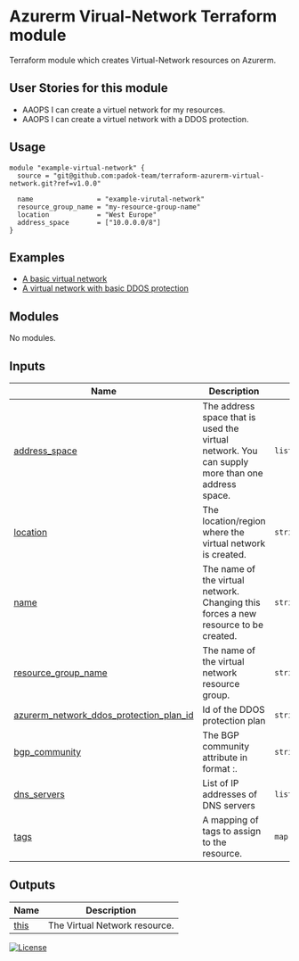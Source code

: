 # Azurerm Virual-Network Terraform module

Terraform module which creates Virtual-Network resources on Azurerm.

## User Stories for this module

- AAOPS I can create a virtuel network for my resources.
- AAOPS I can create a virtuel network with a DDOS protection.

## Usage

```hcl
module "example-virtual-network" {
  source = "git@github.com:padok-team/terraform-azurerm-virtual-network.git?ref=v1.0.0"

  name                = "example-virutal-network"
  resource_group_name = "my-resource-group-name"
  location            = "West Europe"
  address_space       = ["10.0.0.0/8"]
}
```

## Examples

- [A basic virtual network](examples/example_base/main.tf)
- [A virtual network with basic DDOS protection](examples/example_with_ddos_protection/main.tf)

<!-- BEGIN_TF_DOCS -->
## Modules

No modules.

## Inputs

| Name | Description | Type | Default | Required |
|------|-------------|------|---------|:--------:|
| <a name="input_address_space"></a> [address\_space](#input\_address\_space) | The address space that is used the virtual network. You can supply more than one address space. | `list(string)` | n/a | yes |
| <a name="input_location"></a> [location](#input\_location) | The location/region where the virtual network is created. | `string` | n/a | yes |
| <a name="input_name"></a> [name](#input\_name) | The name of the virtual network. Changing this forces a new resource to be created. | `string` | n/a | yes |
| <a name="input_resource_group_name"></a> [resource\_group\_name](#input\_resource\_group\_name) | The name of the virtual network resource group. | `string` | n/a | yes |
| <a name="input_azurerm_network_ddos_protection_plan_id"></a> [azurerm\_network\_ddos\_protection\_plan\_id](#input\_azurerm\_network\_ddos\_protection\_plan\_id) | Id of the DDOS protection plan | `string` | `""` | no |
| <a name="input_bgp_community"></a> [bgp\_community](#input\_bgp\_community) | The BGP community attribute in format <as-number>:<community-value>. | `string` | `null` | no |
| <a name="input_dns_servers"></a> [dns\_servers](#input\_dns\_servers) | List of IP addresses of DNS servers | `list(string)` | `null` | no |
| <a name="input_tags"></a> [tags](#input\_tags) | A mapping of tags to assign to the resource. | `map(string)` | `{}` | no |

## Outputs

| Name | Description |
|------|-------------|
| <a name="output_this"></a> [this](#output\_this) | The Virtual Network resource. |
<!-- END_TF_DOCS -->

[![License](https://img.shields.io/badge/License-Apache_2.0-blue.svg)](https://opensource.org/licenses/Apache-2.0)
